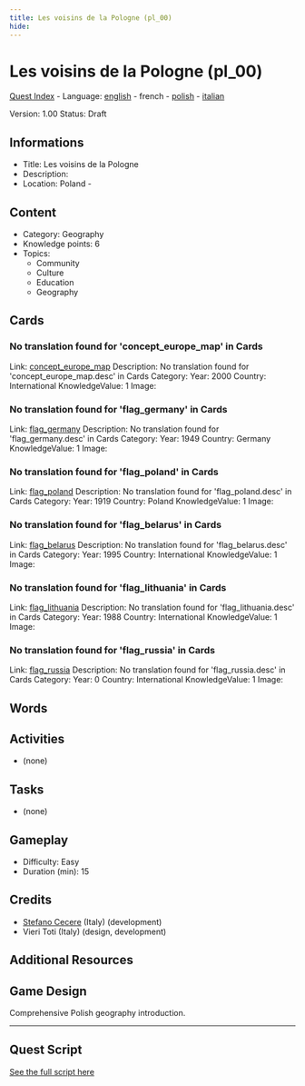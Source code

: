 ```yaml
---
title: Les voisins de la Pologne (pl_00)
hide:
---
```


# Les voisins de la Pologne (pl_00)
[Quest Index](./index.fr.md) - Language: [english](./pl_00.md) - french - [polish](./pl_00.pl.md) - [italian](./pl_00.it.md)

Version: 1.00
Status: Draft

## Informations

- Title: Les voisins de la Pologne
- Description: 
- Location: Poland - 
## Content
- Category: Geography
- Knowledge points: 6
- Topics:
  - Community
  - Culture
  - Education
  - Geography

## Cards
### No translation found for 'concept_europe_map' in Cards
Link: [concept_europe_map](../cards/index.md#concept_europe_map)
Description: No translation found for 'concept_europe_map.desc' in Cards
Category: 
Year: 2000
Country: International
KnowledgeValue: 1
Image: 

### No translation found for 'flag_germany' in Cards
Link: [flag_germany](../cards/index.md#flag_germany)
Description: No translation found for 'flag_germany.desc' in Cards
Category: 
Year: 1949
Country: Germany
KnowledgeValue: 1
Image: 

### No translation found for 'flag_poland' in Cards
Link: [flag_poland](../cards/index.md#flag_poland)
Description: No translation found for 'flag_poland.desc' in Cards
Category: 
Year: 1919
Country: Poland
KnowledgeValue: 1
Image: 

### No translation found for 'flag_belarus' in Cards
Link: [flag_belarus](../cards/index.md#flag_belarus)
Description: No translation found for 'flag_belarus.desc' in Cards
Category: 
Year: 1995
Country: International
KnowledgeValue: 1
Image: 

### No translation found for 'flag_lithuania' in Cards
Link: [flag_lithuania](../cards/index.md#flag_lithuania)
Description: No translation found for 'flag_lithuania.desc' in Cards
Category: 
Year: 1988
Country: International
KnowledgeValue: 1
Image: 

### No translation found for 'flag_russia' in Cards
Link: [flag_russia](../cards/index.md#flag_russia)
Description: No translation found for 'flag_russia.desc' in Cards
Category: 
Year: 0
Country: International
KnowledgeValue: 1
Image: 

## Words
## Activities
- (none)

## Tasks
- (none)
## Gameplay
- Difficulty: Easy
- Duration (min): 15
## Credits
- [Stefano Cecere](https://stefanocecere.com) (Italy) (development)
- Vieri Toti (Italy) (design, development)

## Additional Resources

## Game Design
Comprehensive Polish geography introduction.


---

## Quest Script

[See the full script here](./pl_00-script.fr.md)
